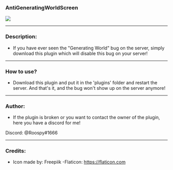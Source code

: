 ### AntiGeneratingWorldScreen
<a align="center"><img src="https://i.ibb.co/1rSCLfH/Anti-Generating-World-Screen.jpg"></img></a>

---

### Description:

- If you have ever seen the "Generating World" bug on the server, simply download this plugin which will disable this bug on your server!

---

### How to use?

- Download this plugin and put it in the 'plugins' folder and restart the server. And that's it, and the bug won't show up on the server anymore!

---

### Author:

- If the plugin is broken or you want to contact the owner of the plugin, here you have a discord for me!

Discord: @Roospy#1666

---

### Credits:

- Icon made by: Freepiik -Flaticon: https://flaticon.com
